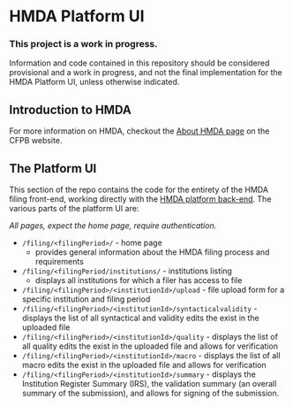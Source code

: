 # HMDA Platform UI

### This project is a work in progress.

Information and code contained in this repository should be considered provisional and a work in progress, and not the final implementation for the HMDA Platform UI, unless otherwise indicated.

## Introduction to HMDA

For more information on HMDA, checkout the [About HMDA page](http://www.consumerfinance.gov/data-research/hmda/learn-more) on the CFPB website.

## The Platform UI

This section of the repo contains the code for the entirety of the HMDA filing front-end, working directly with the [HMDA platform back-end](https://github.com/cfpb/hmda-platform). The various parts of the platform UI are:

_All pages, expect the home page, require authentication._

- `/filing/<filingPeriod>/` - home page
  - provides general information about the HMDA filing process and requirements
- `/filing/<filingPeriod/institutions/` - institutions listing
  - displays all institutions for which a filer has access to file
- `/filing/<filingPeriod>/<institutionId>/upload` - file upload form for a specific institution and filing period
- `/filing/<filingPeriod>/<institutionId>/syntacticalvalidity` - displays the list of all syntactical and validity edits the exist in the uploaded file
- `/filing/<filingPeriod>/<institutionId>/quality` - displays the list of all quality edits the exist in the uploaded file and allows for verification
- `/filing/<filingPeriod>/<institutionId>/macro` - displays the list of all macro edits the exist in the uploaded file and allows for verification
- `/filing/<filingPeriod>/<institutionId>/summary` - displays the Institution Register Summary (IRS), the validation summary (an overall summary of the submission), and allows for signing of the submission.
